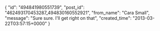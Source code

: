  {
   "id": "494841980551739",
   "post_id": "462493170453287_494830160552921",
   "from_name": "Cara Small",
   "message": "Sure sure. I'll get right on that",
   "created_time": "2013-03-22T03:57:15+0000"
 }
